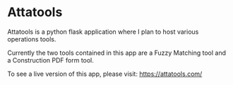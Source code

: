 # Attatools

Attatools is a python flask application where I plan to host various operations tools. 

Currently the two tools contained in this app are a Fuzzy Matching tool and a Construction PDF form tool. 

To see a live version of this app, please visit: https://attatools.com/

